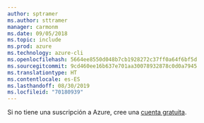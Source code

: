 ```yaml
---
author: sptramer
ms.author: sttramer
manager: carmonm
ms.date: 09/05/2018
ms.topic: include
ms.prod: azure
ms.technology: azure-cli
ms.openlocfilehash: 5664ee8550d048b7cb1928272c37ff0a64f6bf5d
ms.sourcegitcommit: 9cd460ee16b637e701aa30078932878c0d0a7945
ms.translationtype: HT
ms.contentlocale: es-ES
ms.lasthandoff: 08/30/2019
ms.locfileid: "70180939"
---
```

Si no tiene una suscripción a Azure, cree una [cuenta gratuita](https://azure.microsoft.com/free/?ref=microsoft.com&utm_source=microsoft.com&utm_medium=docs&utm_campaign=visualstudio).
